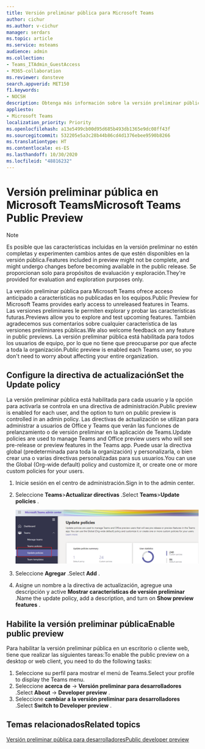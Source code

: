 ```yaml
---
title: Versión preliminar pública para Microsoft Teams
author: cichur
ms.author: v-cichur
manager: serdars
ms.topic: article
ms.service: msteams
audience: admin
ms.collection:
- Teams_ITAdmin_GuestAccess
- M365-collaboration
ms.reviewer: dansteve
search.appverid: MET150
f1.keywords:
- NOCSH
description: Obtenga más información sobre la versión preliminar pública en Microsoft Teams. Pruebe nuevas características y envíe sus comentarios.
appliesto:
- Microsoft Teams
localization_priority: Priority
ms.openlocfilehash: a13e5499cb00d95d685b493db1365e9dc08ff43f
ms.sourcegitcommit: 532205e5a3c28b44b86cd4d1376ebee9590b8266
ms.translationtype: HT
ms.contentlocale: es-ES
ms.lasthandoff: 10/30/2020
ms.locfileid: "48816232"
---
```

# <a name="microsoft-teams-public-preview"></a><span data-ttu-id="d41c5-104">Versión preliminar pública en Microsoft Teams</span><span class="sxs-lookup"><span data-stu-id="d41c5-104">Microsoft Teams Public Preview</span></span>

> [!NOTE]
> <span data-ttu-id="d41c5-105">Es posible que las características incluidas en la versión preliminar no estén completas y experimenten cambios antes de que estén disponibles en la versión pública.</span><span class="sxs-lookup"><span data-stu-id="d41c5-105">Features included in preview might not be complete, and might undergo changes before becoming available in the public release.</span></span> <span data-ttu-id="d41c5-106">Se proporcionan solo para propósitos de evaluación y exploración.</span><span class="sxs-lookup"><span data-stu-id="d41c5-106">They're provided for evaluation and exploration purposes only.</span></span>

<span data-ttu-id="d41c5-107">La versión preliminar pública para Microsoft Teams ofrece acceso anticipado a características no publicadas en los equipos.</span><span class="sxs-lookup"><span data-stu-id="d41c5-107">Public Preview for Microsoft Teams provides early access to unreleased features in Teams.</span></span> <span data-ttu-id="d41c5-108">Las versiones preliminares le permiten explorar y probar las características futuras.</span><span class="sxs-lookup"><span data-stu-id="d41c5-108">Previews allow you to explore and test upcoming features.</span></span> <span data-ttu-id="d41c5-109">También agradecemos sus comentarios sobre cualquier característica de las versiones preliminares públicas.</span><span class="sxs-lookup"><span data-stu-id="d41c5-109">We also welcome feedback on any feature in public previews.</span></span> <span data-ttu-id="d41c5-110">La versión preliminar pública está habilitada para todos los usuarios de equipo, por lo que no tiene que preocuparse por que afecte a toda la organización.</span><span class="sxs-lookup"><span data-stu-id="d41c5-110">Public preview is enabled each Teams user, so you don't need to worry about affecting your entire organization.</span></span>

## <a name="set-the-update-policy"></a><span data-ttu-id="d41c5-111">Configure la directiva de actualización</span><span class="sxs-lookup"><span data-stu-id="d41c5-111">Set the Update policy</span></span>

 <span data-ttu-id="d41c5-112">La versión preliminar pública está habilitada para cada usuario y la opción para activarla se controla en una directiva de administración.</span><span class="sxs-lookup"><span data-stu-id="d41c5-112">Public preview is enabled for each user, and the option to turn on public preview is controlled in an admin policy.</span></span> <span data-ttu-id="d41c5-113">Las directivas de actualización se utilizan para administrar a usuarios de Office y Teams que verán las funciones de prelanzamiento o de versión preliminar en la aplicación de Teams.</span><span class="sxs-lookup"><span data-stu-id="d41c5-113">Update policies are used to manage Teams and Office preview users who will see pre-release or preview features in the Teams app.</span></span> <span data-ttu-id="d41c5-114">Puede usar la directiva global (predeterminada para toda la organización) y personalizarla, o bien crear una o varias directivas personalizadas para sus usuarios.</span><span class="sxs-lookup"><span data-stu-id="d41c5-114">You can use the Global (Org-wide default) policy and customize it, or create one or more custom policies for your users.</span></span>

1. <span data-ttu-id="d41c5-115">Inicie sesión en el centro de administración.</span><span class="sxs-lookup"><span data-stu-id="d41c5-115">Sign in to the admin center.</span></span>
2. <span data-ttu-id="d41c5-116">Seleccione **Teams**>**Actualizar directivas** .</span><span class="sxs-lookup"><span data-stu-id="d41c5-116">Select **Teams**>**Update policies** .</span></span>

   ![Seleccione la opción Actualizar directivas](media/updatePolicies.png)

3. <span data-ttu-id="d41c5-118">Seleccione **Agregar** .</span><span class="sxs-lookup"><span data-stu-id="d41c5-118">Select **Add** .</span></span>
4. <span data-ttu-id="d41c5-119">Asigne un nombre a la directiva de actualización, agregue una descripción y active **Mostrar características de versión preliminar** .</span><span class="sxs-lookup"><span data-stu-id="d41c5-119">Name the update policy, add a description, and turn on **Show preview features** .</span></span>

## <a name="enable-public-preview"></a><span data-ttu-id="d41c5-120">Habilite la versión preliminar pública</span><span class="sxs-lookup"><span data-stu-id="d41c5-120">Enable public preview</span></span>

<span data-ttu-id="d41c5-121">Para habilitar la versión preliminar pública en un escritorio o cliente web, tiene que realizar las siguientes tareas:</span><span class="sxs-lookup"><span data-stu-id="d41c5-121">To enable the public preview on a desktop or web client, you need to do the following tasks:</span></span>

1. <span data-ttu-id="d41c5-122">Seleccione su perfil para mostrar el menú de Teams.</span><span class="sxs-lookup"><span data-stu-id="d41c5-122">Select your profile to display the Teams menu.</span></span>
2. <span data-ttu-id="d41c5-123">Seleccione **acerca de** → **Versión preliminar para desarrolladores** .</span><span class="sxs-lookup"><span data-stu-id="d41c5-123">Select **About** → **Developer preview** .</span></span>
3. <span data-ttu-id="d41c5-124">Seleccione **cambiar a la versión preliminar para desarrolladores** .</span><span class="sxs-lookup"><span data-stu-id="d41c5-124">Select **Switch to Developer preview** .</span></span>

## <a name="related-topics"></a><span data-ttu-id="d41c5-125">Temas relacionados</span><span class="sxs-lookup"><span data-stu-id="d41c5-125">Related topics</span></span>

[<span data-ttu-id="d41c5-126">Versión preliminar pública para desarrolladores</span><span class="sxs-lookup"><span data-stu-id="d41c5-126">Public developer preview</span></span>](https://docs.microsoft.com/microsoftteams/platform/resources/dev-preview/developer-preview-intro)
